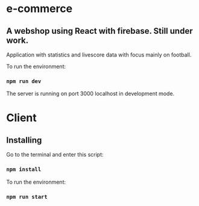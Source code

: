 # e-commerce
## A webshop using React with firebase. Still under work.
Application with statistics and livescore data with focus mainly on football. 

To run the environment:
### `npm run dev`

The server is running on port 3000 localhost in development mode.

# Client

## Installing
Go to the terminal and enter this script:
### `npm install` 

To run the environment:
### `npm run start`


